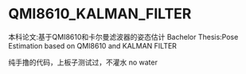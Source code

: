 # QMI8610_KALMAN_FILTER

本科论文:基于QMI8610和卡尔曼滤波器的姿态估计
Bachelor Thesis:Pose Estimation based on QMI8610 and KALMAN FILTER

纯手撸的代码，上板子测试过，不灌水
no water
